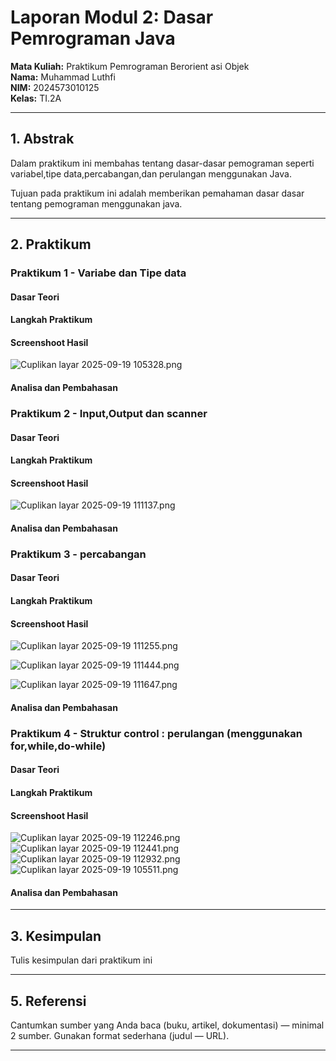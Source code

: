 # Laporan Modul 2: Dasar Pemrograman Java
**Mata Kuliah:** Praktikum Pemrograman Berorient
asi Objek   
**Nama:** Muhammad Luthfi  
**NIM:** 2024573010125  
**Kelas:** TI.2A

---

## 1. Abstrak
Dalam praktikum ini membahas tentang dasar-dasar pemograman seperti variabel,tipe data,percabangan,dan perulangan menggunakan Java.

Tujuan pada praktikum ini adalah memberikan pemahaman dasar dasar tentang pemograman menggunakan java.

---
## 2. Praktikum
### Praktikum 1 - Variabe dan Tipe data
#### Dasar Teori

#### Langkah Praktikum
#### Screenshoot Hasil
![Cuplikan layar 2025-09-19 105328.png](gambar/Cuplikan%20layar%202025-09-19%20105328.png)
#### Analisa dan Pembahasan

### Praktikum 2 - Input,Output dan scanner
#### Dasar Teori
#### Langkah Praktikum
#### Screenshoot Hasil
![Cuplikan layar 2025-09-19 111137.png](gambar/Cuplikan%20layar%202025-09-19%20111137.png)
#### Analisa dan Pembahasan

### Praktikum 3 - percabangan 
#### Dasar Teori
#### Langkah Praktikum
#### Screenshoot Hasil
![Cuplikan layar 2025-09-19 111255.png](gambar/Cuplikan%20layar%202025-09-19%20111255.png)

![Cuplikan layar 2025-09-19 111444.png](gambar/Cuplikan%20layar%202025-09-19%20111444.png)

![Cuplikan layar 2025-09-19 111647.png](gambar/Cuplikan%20layar%202025-09-19%20111647.png)
#### Analisa dan Pembahasan

### Praktikum 4 - Struktur control : perulangan (menggunakan for,while,do-while)
#### Dasar Teori
#### Langkah Praktikum
#### Screenshoot Hasil
![Cuplikan layar 2025-09-19 112246.png](gambar/Cuplikan%20layar%202025-09-19%20112246.png)
![Cuplikan layar 2025-09-19 112441.png](gambar/Cuplikan%20layar%202025-09-19%20112441.png)
![Cuplikan layar 2025-09-19 112932.png](gambar/Cuplikan%20layar%202025-09-19%20112932.png)
![Cuplikan layar 2025-09-19 105511.png](gambar/Cuplikan%20layar%202025-09-19%20105511.png)
#### Analisa dan Pembahasan


---

## 3. Kesimpulan

Tulis kesimpulan dari praktikum ini

---

## 5. Referensi
Cantumkan sumber yang Anda baca (buku, artikel, dokumentasi) — minimal 2 sumber. Gunakan format sederhana (judul — URL).

---
